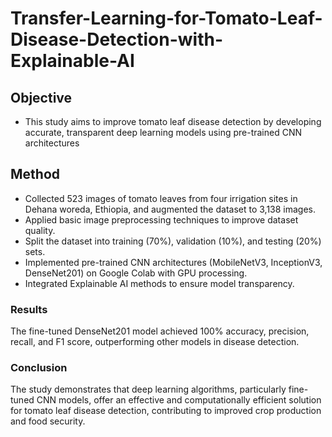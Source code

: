 # Transfer-Learning-for-Tomato-Leaf-Disease-Detection-with-Explainable-AI
## Objective
- This study aims to improve tomato leaf disease detection by developing accurate, transparent deep learning models using pre-trained CNN architectures 
## Method
- Collected 523 images of tomato leaves from four irrigation sites in Dehana woreda, Ethiopia, and augmented the dataset to 3,138 images.
- Applied basic image preprocessing techniques to improve dataset quality.
- Split the dataset into training (70%), validation (10%), and testing (20%) sets.
- Implemented pre-trained CNN architectures (MobileNetV3, InceptionV3, DenseNet201) on Google Colab with GPU processing.
- Integrated Explainable AI methods to ensure model transparency.
### Results
The fine-tuned DenseNet201 model achieved 100% accuracy, precision, recall, and F1 score, outperforming other models in disease detection.
### Conclusion
The study demonstrates that deep learning algorithms, particularly fine-tuned CNN models, offer an effective and computationally efficient solution for tomato leaf disease detection, contributing to improved crop production and food security.
